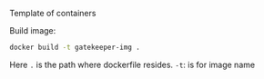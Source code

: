 Template of containers

Build image:
```bash
docker build -t gatekeeper-img .
```
Here `.` is the path where dockerfile resides.
`-t`: is for image name
